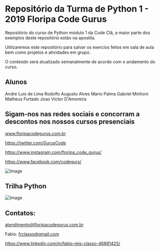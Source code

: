 Repositório da Turma de Python 1 -  2019 Floripa Code Gurus
===================================================


Repositório do curso de Python módulo 1 da Code Clã, a maior parte dos exemplos
 deste repositório estão na apostila.

Utilizaremos este repositório para salvar os exercíos feitos em sala de aula bem 
como projetos e atividades em grupo.


O conteúdo será atualizado semanalmente de acordo com o andamento do curso.


Alunos
------
Andre Luis de Lima 
Rodolfo Augusto  Alves
Mario Palma
Gabriel Minhoni
Matheus Furtado
Joao Victor D'Amoreira

Sigam-nos nas redes sociais e concorram a descontos nos nossos cursos presenciais
------------------------------------------------------------------

www.floripacodegurus.com.br

https://twitter.com/GurusCode

https://www.instagram.com/floripa_code_gurus/

https://www.facebook.com/codegurs/

![Image](https://github.com/frclasso/turma2_Python2019_CodeGurus_sabados/blob/master/banner__1004x558_github.png)


Trilha Python
--------------
![Image](https://github.com/frclasso/turma1_Python2019_CodeCla/blob/master/trilha_Python.png)


Contatos:
--------- 
atendimento@floripacodegurus.com.br

Fabio: frclasso@gmail.com

https://www.linkedin.com/in/fabio-reis-classo-46881425/

